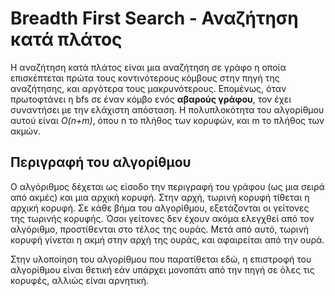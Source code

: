 # Breadth First Search - Αναζήτηση κατά πλάτος

Η αναζήτηση κατά πλάτος είναι μια αναζήτηση σε γράφο η οποία επισκέπτεται πρώτα τους κοντινότερους κόμβους στην πηγή της αναζήτησης, και αργότερα τους μακρυνότερους. Επομένως, όταν πρωτοφτάνει η bfs σε έναν κόμβο ενός **αβαρούς γράφου**, τον έχει συναντήσει με την ελάχιστη απόσταση. Η πολυπλοκότητα του αλγορίθμου αυτού είναι *O(n+m)*, όπου n το πλήθος των κορυφών, και m το πλήθος των ακμών.

## Περιγραφή του αλγορίθμου

Ο αλγόριθμος δέχεται ως είσοδο την περιγραφή του γράφου (ως μια σειρά από ακμές) και μια αρχική κορυφή. Στην αρχή, τωρινή κορυφή τίθεται η αρχική κορυφή. Σε κάθε βήμα του αλγορίθμου, εξετάζονται οι γείτονες της τωρινής κορυφής. Όσοι γείτονες δεν έχουν ακόμα ελεγχθεί από τον αλγόριθμο, προστίθενται στο τέλος της ουράς. Μετά από αυτό, τωρινή κορυφή γίνεται η ακμή στην αρχή της ουράς, και αφαιρείται από την ουρά.

Στην υλοποίηση του αλγορίθμου που παρατίθεται εδώ, η επιστροφή του αλγορίθμου είναι θετική εάν υπάρχει μονοπάτι από την πηγή σε όλες τις κορυφές, αλλιώς είναι αρνητική.

